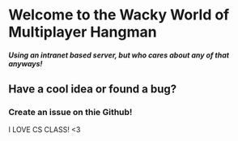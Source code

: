 # Welcome to the Wacky World of Multiplayer Hangman
##### Using an intranet based server, but who cares about any of that anyways!
## Have a cool idea or found a bug?
### Create an issue on thie Github!
I LOVE CS CLASS! <3
